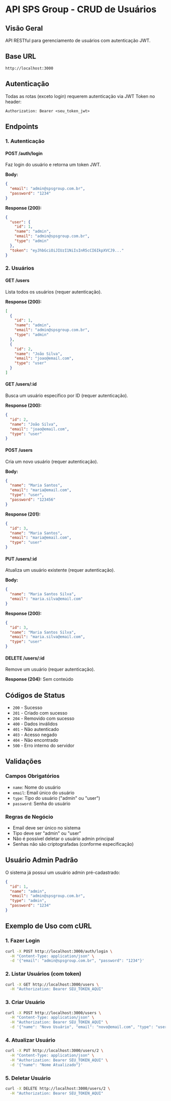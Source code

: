 # API SPS Group - CRUD de Usuários

## Visão Geral

API RESTful para gerenciamento de usuários com autenticação JWT.

## Base URL

```
http://localhost:3000
```

## Autenticação

Todas as rotas (exceto login) requerem autenticação via JWT Token no header:

```
Authorization: Bearer <seu_token_jwt>
```

## Endpoints

### 1. Autenticação

#### POST /auth/login
Faz login do usuário e retorna um token JWT.

**Body:**
```json
{
  "email": "admin@spsgroup.com.br",
  "password": "1234"
}
```

**Response (200):**
```json
{
  "user": {
    "id": 1,
    "name": "admin",
    "email": "admin@spsgroup.com.br",
    "type": "admin"
  },
  "token": "eyJhbGciOiJIUzI1NiIsInR5cCI6IkpXVCJ9..."
}
```

### 2. Usuários

#### GET /users
Lista todos os usuários (requer autenticação).

**Response (200):**
```json
[
  {
    "id": 1,
    "name": "admin",
    "email": "admin@spsgroup.com.br",
    "type": "admin"
  },
  {
    "id": 2,
    "name": "João Silva",
    "email": "joao@email.com",
    "type": "user"
  }
]
```

#### GET /users/:id
Busca um usuário específico por ID (requer autenticação).

**Response (200):**
```json
{
  "id": 2,
  "name": "João Silva",
  "email": "joao@email.com",
  "type": "user"
}
```

#### POST /users
Cria um novo usuário (requer autenticação).

**Body:**
```json
{
  "name": "Maria Santos",
  "email": "maria@email.com",
  "type": "user",
  "password": "123456"
}
```

**Response (201):**
```json
{
  "id": 3,
  "name": "Maria Santos",
  "email": "maria@email.com",
  "type": "user"
}
```

#### PUT /users/:id
Atualiza um usuário existente (requer autenticação).

**Body:**
```json
{
  "name": "Maria Santos Silva",
  "email": "maria.silva@email.com"
}
```

**Response (200):**
```json
{
  "id": 3,
  "name": "Maria Santos Silva",
  "email": "maria.silva@email.com",
  "type": "user"
}
```

#### DELETE /users/:id
Remove um usuário (requer autenticação).

**Response (204):** Sem conteúdo

## Códigos de Status

- `200` - Sucesso
- `201` - Criado com sucesso
- `204` - Removido com sucesso
- `400` - Dados inválidos
- `401` - Não autenticado
- `403` - Acesso negado
- `404` - Não encontrado
- `500` - Erro interno do servidor

## Validações

### Campos Obrigatórios
- `name`: Nome do usuário
- `email`: Email único do usuário
- `type`: Tipo do usuário ("admin" ou "user")
- `password`: Senha do usuário

### Regras de Negócio
- Email deve ser único no sistema
- Tipo deve ser "admin" ou "user"
- Não é possível deletar o usuário admin principal
- Senhas não são criptografadas (conforme especificação)

## Usuário Admin Padrão

O sistema já possui um usuário admin pré-cadastrado:

```json
{
  "id": 1,
  "name": "admin",
  "email": "admin@spsgroup.com.br",
  "type": "admin",
  "password": "1234"
}
```

## Exemplo de Uso com cURL

### 1. Fazer Login
```bash
curl -X POST http://localhost:3000/auth/login \
  -H "Content-Type: application/json" \
  -d '{"email": "admin@spsgroup.com.br", "password": "1234"}'
```

### 2. Listar Usuários (com token)
```bash
curl -X GET http://localhost:3000/users \
  -H "Authorization: Bearer SEU_TOKEN_AQUI"
```

### 3. Criar Usuário
```bash
curl -X POST http://localhost:3000/users \
  -H "Content-Type: application/json" \
  -H "Authorization: Bearer SEU_TOKEN_AQUI" \
  -d '{"name": "Novo Usuário", "email": "novo@email.com", "type": "user", "password": "123456"}'
```

### 4. Atualizar Usuário
```bash
curl -X PUT http://localhost:3000/users/2 \
  -H "Content-Type: application/json" \
  -H "Authorization: Bearer SEU_TOKEN_AQUI" \
  -d '{"name": "Nome Atualizado"}'
```

### 5. Deletar Usuário
```bash
curl -X DELETE http://localhost:3000/users/2 \
  -H "Authorization: Bearer SEU_TOKEN_AQUI"
```
